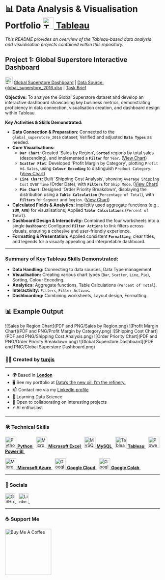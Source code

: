 # 📊 Data Analysis & Visualisation Portfolio <a href="https://www.tableau.com/" target="_blank" rel="noreferrer"><img src="https://img.icons8.com/color/48/000000/tableau-software.png" width="36" height="36" alt="Tableau"/> **Tableau** </a>

*This README provides an overview of the Tableau-based data analysis and visualisation projects contained within this repository.*

## Project 1: Global Superstore Interactive Dashboard

<a href="placeholder_link_to_dashboard.pdf" target="_blank" rel="noreferrer"><img src="https://img.icons8.com/color/48/000000/tableau-software.png" width="24" height="24" alt="Tableau"/></a> [Global Superstore Dashboard](placeholder_link_to_dashboard.pdf) | <a href="placeholder_link_to_data.csv" target="_blank" rel="noreferrer">Data Source: global_superstore_2016.xlsx</a> | <a href="placeholder_link_to_task_doc.docx" target="_blank" rel="noreferrer">Task Brief</a>

**Objective:** To analyse the Global Superstore dataset and develop an interactive dashboard showcasing key business metrics, demonstrating proficiency in data connection, visualisation creation, and dashboard design within Tableau.

**Key Activities & Skills Demonstrated:**

* **Data Connection & Preparation:** Connected to the `global_superstore_2016` dataset; Verified and adjusted **`Data Types`** as needed.
* **Core Visualisations:**
    * **`Bar Chart`**: Created 'Sales by Region', **`Sorted`** regions by total sales (descending), and implemented a **`Filter`** for `Year`. ([View Chart](placeholder_link_to_sales_by_region.pdf))
    * **`Scatter Plot`**: Developed 'Profit Margin by Category', plotting `Profit` vs. `Sales`, using **`Colour Encoding`** to distinguish `Product Category`. ([View Chart](placeholder_link_to_profit_margin.pdf))
    * **`Line Chart`**: Built 'Shipping Cost Analysis', showing `Average Shipping Cost` over `Time` (Order Date), with **`Filters`** for `Ship Mode`. ([View Chart](placeholder_link_to_shipping_cost.pdf))
    * **`Pie Chart`**: Designed 'Order Priority Breakdown', displaying the distribution using a **`Table Calculation`** (`Percentage of Total`), with **`Filters`** for `Segment` and `Region`. ([View Chart](placeholder_link_to_order_priority.pdf))
* **Calculated Fields & Analytics:** Implicitly used aggregate functions (e.g., **`SUM`**, **`AVG`**) for visualisations; Applied **`Table Calculations`** (`Percent of Total`).
* **Dashboard Design & Interactivity:** Combined the four worksheets into a single **`Dashboard`**; Configured **`Filter Actions`** to link filters across visuals, ensuring a cohesive and user-friendly experience.
* **Formatting & Presentation:** Applied consistent **`Formatting`**, clear titles, and legends for a visually appealing and interpretable dashboard.

---

### Summary of Key Tableau Skills Demonstrated:

* **Data Handling:** Connecting to data sources, Data Type management.
* **Visualisation:** Creating various chart types (`Bar`, `Scatter`, `Line`, `Pie`), Sorting, Colour Encoding.
* **Analytics:** Aggregate functions, Table Calculations (`Percent of Total`).
* **Interactivity:** `Filters`, `Filter Actions`.
* **Dashboarding:** Combining worksheets, Layout design, Formatting.


## 📊 Example Output

![Sales by Region Chart](PDF and PNG/Sales by Region.png)
![Profit Margin Chart](PDF and PNG/Profit Margin by Category.png)
![Shipping Cost Chart](PDF and PNG/Shipping Cost Analysis.png)
![Order Priority Chart](PDF and PNG/Order Priority Breakdown.png)
![Global Superstore Dashboard](PDF and PNG/Global Superstore Dashboard.png)

### 🧑‍💻 Created by [tunjis](https://github.com/tunjis) 

-------------

* 🌍  Based in <a href="https://maps.app.goo.gl/hMxhRX5ptQAAkL7NA/" target="_blank">**London**</a>
* 🖥️  See my portfolio at [Data’s the new oil. I’m the refinery.](https://github.com/tunjis?tab=repositories)
* 📫  Contact me via my [LinkedIn profile](https://linkedin.com/in/justincraciun/)
* 🧠  Learning Data Science
* 🤝  Open to collaborating on interesting projects
* ⚡  AI enthusiast

-------------

### 🛠️ Technical Skills
<a href="https://www.python.org/" target="_blank" rel="noreferrer"><img src="https://cdn.jsdelivr.net/gh/devicons/devicon/icons/python/python-original.svg" width="36" height="36" alt="Python"/> **Python** </a>&nbsp;
<a href="https://www.microsoft.com/en-us/microsoft-365/excel" target="_blank" rel="noreferrer"><img src="https://img.icons8.com/color/24/000000/microsoft-excel-2019--v1.png" width="36" height="36" alt="Microsoft Excel"/> **Microsoft Excel** </a>&nbsp;
<a href="https://www.mysql.com/" target="_blank" rel="noreferrer"><img src="https://cdn.jsdelivr.net/gh/devicons/devicon/icons/mysql/mysql-original.svg" width="36" height="36" alt="MySQL"/> **MySQL** </a>&nbsp;
<a href="https://www.tableau.com/" target="_blank" rel="noreferrer"><img src="https://img.icons8.com/color/24/000000/tableau-software.png" width="36" height="36" alt="Tableau"/> **Tableau** </a>&nbsp;
<a href="https://powerbi.microsoft.com/" target="_blank" rel="noreferrer"><img src="https://img.icons8.com/color/24/000000/power-bi.png" width="36" height="36" alt="Power BI"/> **Power BI** </a>&nbsp;  

<a href="https://azure.microsoft.com/" target="_blank" rel="noreferrer"><img src="https://cdn.jsdelivr.net/gh/devicons/devicon/icons/azure/azure-original.svg" width="36" height="36" alt="Microsoft Azure"/> **Microsoft Azure** </a>&nbsp;
<a href="https://cloud.google.com/" target="_blank" rel="noreferrer"><img src="https://cdn.jsdelivr.net/gh/devicons/devicon/icons/googlecloud/googlecloud-original.svg" width="36" height="36" alt="Google Cloud"/> **Google Cloud** </a>&nbsp;
<a href="https://colab.research.google.com/" target="_blank" rel="noreferrer"><img src="https://img.icons8.com/color/48/000000/google-colab.png" width="36" height="36" alt="Google Colab"/> **Google Colab** </a>&nbsp;&nbsp;  

-------------

### 🔁 Socials

<a href="https://www.github.com/tunjis/" target="_blank" rel="noreferrer">
  <picture>
    <source media="(prefers-color-scheme: dark)" srcset="https://raw.githubusercontent.com/danielcranney/readme-generator/main/public/icons/socials/github-dark.svg" />
    <source media="(prefers-color-scheme: light)" srcset="https://raw.githubusercontent.com/danielcranney/readme-generator/main/public/icons/socials/github.svg" />
    <img alt="GitHub Profile" src="https://raw.githubusercontent.com/danielcranney/readme-generator/main/public/icons/socials/github.svg" width="32" height="32" />
  </picture>
</a>&nbsp;
<a href="https://linkedin.com/in/justincraciun/" target="_blank" rel="noreferrer">
  <picture>
    <source media="(prefers-color-scheme: dark)" srcset="https://raw.githubusercontent.com/danielcranney/readme-generator/main/public/icons/socials/linkedin-dark.svg" />
    <source media="(prefers-color-scheme: light)" srcset="https://raw.githubusercontent.com/danielcranney/readme-generator/main/public/icons/socials/linkedin.svg" />
    <img alt="LinkedIn Profile" src="https://raw.githubusercontent.com/danielcranney/readme-generator/main/public/icons/socials/linkedin.svg" width="32" height="32" />
  </picture>
</a>&nbsp;&nbsp;  

-------------

### ☕ Support Me

<a href="https://www.buymeacoffee.com/jstunjisu" target="_blank" rel="noreferrer"><img src="https://cdn.buymeacoffee.com/buttons/v2/default-yellow.png" width="150" alt="Buy Me A Coffee"/></a>&nbsp;&nbsp;

